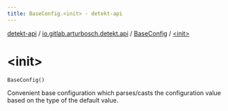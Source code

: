 ```yaml
---
title: BaseConfig.<init> - detekt-api
---
```


[detekt-api](../../index.html) / [io.gitlab.arturbosch.detekt.api](../index.html) / [BaseConfig](index.html) / [&lt;init&gt;](./-init-.html)

# &lt;init&gt;

`BaseConfig()`

Convenient base configuration which parses/casts the configuration value based on the type of the default value.


